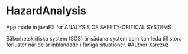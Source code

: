 # HazardAnalysis
App made in javaFX
for
ANALYSIS OF SAFETY-CRITICAL SYSTEMS

Säkerhetskritiska system (SCS) är sådana system som kan leda till stora 
förluster när de är inblandade i farliga situationer.
#Author
Xarczuz
